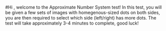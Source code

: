 #Hi , welcome to the Approximate Number System test! In this test, you will be given a few sets of images with homegenous-sized dots on both sides, you are then required to select which side (left/right) has more dots. The test will take approximately 3-4 minutes to complete, good luck! 
